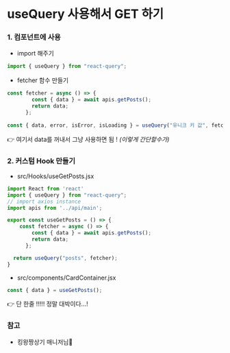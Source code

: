 # useQuery 사용해서 GET 하기

### 1. 컴포넌트에 사용
- import 해주기
```javascript
import { useQuery } from "react-query";
```
- fetcher 함수 만들기
```javascript
const fetcher = async () => {
        const { data } = await apis.getPosts();
        return data;
      };
      
const { data, error, isError, isLoading } = useQuery("유니크 키 값", fetcher);
```
👉 여기서 data를 꺼내서 그냥 사용하면 됨 ! *(이렇게 간단할수가)*

### 2. 커스텀 Hook 만들기
- src/Hooks/useGetPosts.jsx
```javascript
import React from 'react'
import { useQuery } from "react-query";
// import axios instance
import apis from '../api/main';

export const useGetPosts = () => {
    const fetcher = async () => {
        const { data } = await apis.getPosts();
        return data;
      };

  return useQuery("posts", fetcher); 
}
```
- src/components/CardContainer.jsx
```javascript
const { data } = useGetPosts();
```
👉 단 한줄 !!!!! 정말 대박이다...!

### 참고
- 킹왕짱상기 매니저님🥺
